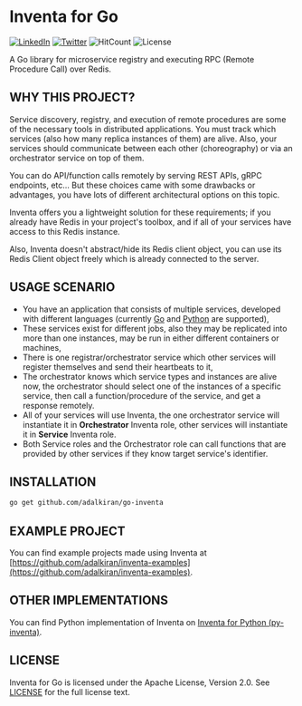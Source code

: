 # **Inventa for Go**

[![LinkedIn](https://img.shields.io/badge/LinkedIn-0077B5?style=for-the-badge&logo=linkedin&logoColor=white&style=flat-square)](https://www.linkedin.com/in/alper-dalkiran/)
[![Twitter](https://img.shields.io/badge/Twitter-1DA1F2?style=for-the-badge&logo=twitter&logoColor=white&style=flat-square)](https://twitter.com/aalperdalkiran)
![HitCount](https://hits.dwyl.com/adalkiran/go-inventa.svg?style=flat-square)
![License](https://img.shields.io/badge/License-Apache%202.0-blue.svg)

A Go library for microservice registry and executing RPC (Remote Procedure Call) over Redis.

## **WHY THIS PROJECT?**

Service discovery, registry, and execution of remote procedures are some of the necessary tools in distributed applications. You must track which services (also how many replica instances of them) are alive. Also, your services should communicate between each other (choreography) or via an orchestrator service on top of them.

You can do API/function calls remotely by serving REST APIs, gRPC endpoints, etc... But these choices came with some drawbacks or advantages, you have lots of different architectural options on this topic.

Inventa offers you a lightweight solution for these requirements; if you already have Redis in your project's toolbox, and if all of your services have access to this Redis instance.

Also, Inventa doesn't abstract/hide its Redis client object, you can use its Redis Client object freely which is already connected to the server.

## **USAGE SCENARIO**

* You have an application that consists of multiple services, developed with different languages (currently [Go](https://github.com/adalkiran/go-inventa) and [Python](https://github.com/adalkiran/py-inventa) are supported),
* These services exist for different jobs, also they may be replicated into more than one instances, may be run in either different containers or machines,
* There is one registrar/orchestrator service which other services will register themselves and send their heartbeats to it,
* The orchestrator knows which service types and instances are alive now, the orchestrator should select one of the instances of a specific service, then call a function/procedure of the service, and get a response remotely.
* All of your services will use Inventa, the one orchestrator service will instantiate it in **Orchestrator** Inventa role, other services will instantiate it in **Service** Inventa role.
* Both Service roles and the Orchestrator role can call functions that are provided by other services if they know target service's identifier.

## **INSTALLATION**

```sh
go get github.com/adalkiran/go-inventa
```

## **EXAMPLE PROJECT**

You can find example projects made using Inventa at [https://github.com/adalkiran/inventa-examples](https://github.com/adalkiran/inventa-examples).

## **OTHER IMPLEMENTATIONS**

You can find Python implementation of Inventa on [Inventa for Python (py-inventa)](https://github.com/adalkiran/py-inventa).

## **LICENSE**

Inventa for Go is licensed under the Apache License, Version 2.0. See [LICENSE](LICENSE) for the full license text.